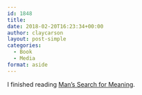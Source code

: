 ```yaml
---
id: 1848
title: 
date: 2018-02-20T16:23:34+00:00
author: claycarson
layout: post-simple
categories: 
  - Book
  - Media
format: aside
---
```

I finished reading [Man&#8217;s Search for Meaning](https://www.amazon.com/Mans-Search-Meaning-Viktor-Frankl/dp/080701429X).<!--more-->